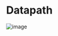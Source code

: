 # Datapath
![image](https://github.com/Vietngo2748/UART-IN-FPGA-DE-10-LITE/assets/150679207/af658ccc-2515-48e3-b6fb-953e8cc6f3a9)
